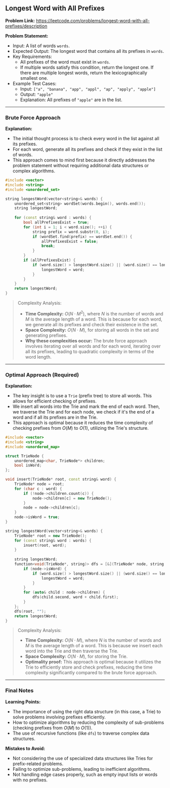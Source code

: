 ## Longest Word with All Prefixes

**Problem Link:** https://leetcode.com/problems/longest-word-with-all-prefixes/description

**Problem Statement:**
- Input: A list of words `words`.
- Expected Output: The longest word that contains all its prefixes in `words`.
- Key Requirements: 
    - All prefixes of the word must exist in `words`.
    - If multiple words satisfy this condition, return the longest one. If there are multiple longest words, return the lexicographically smallest one.
- Example Test Cases:
    - Input: `["a", "banana", "app", "appl", "ap", "apply", "apple"]`
    - Output: `"apple"`
    - Explanation: All prefixes of `"apple"` are in the list.

---

### Brute Force Approach

**Explanation:**
- The initial thought process is to check every word in the list against all its prefixes.
- For each word, generate all its prefixes and check if they exist in the list of words.
- This approach comes to mind first because it directly addresses the problem statement without requiring additional data structures or complex algorithms.

```cpp
#include <vector>
#include <string>
#include <unordered_set>

string longestWord(vector<string>& words) {
    unordered_set<string> wordSet(words.begin(), words.end());
    string longestWord;
    
    for (const string& word : words) {
        bool allPrefixesExist = true;
        for (int i = 1; i < word.size(); ++i) {
            string prefix = word.substr(0, i);
            if (wordSet.find(prefix) == wordSet.end()) {
                allPrefixesExist = false;
                break;
            }
        }
        if (allPrefixesExist) {
            if (word.size() > longestWord.size() || (word.size() == longestWord.size() && word < longestWord)) {
                longestWord = word;
            }
        }
    }
    return longestWord;
}
```

> Complexity Analysis:
> - **Time Complexity:** $O(N \cdot M^2)$, where $N$ is the number of words and $M$ is the average length of a word. This is because for each word, we generate all its prefixes and check their existence in the set.
> - **Space Complexity:** $O(N \cdot M)$, for storing all words in the set and generating prefixes.
> - **Why these complexities occur:** The brute force approach involves iterating over all words and for each word, iterating over all its prefixes, leading to quadratic complexity in terms of the word length.

---

### Optimal Approach (Required)

**Explanation:**
- The key insight is to use a `Trie` (prefix tree) to store all words. This allows for efficient checking of prefixes.
- We insert all words into the Trie and mark the end of each word. Then, we traverse the Trie and for each node, we check if it's the end of a word and if all its prefixes are in the Trie.
- This approach is optimal because it reduces the time complexity of checking prefixes from $O(M)$ to $O(1)$, utilizing the Trie's structure.

```cpp
#include <vector>
#include <string>
#include <unordered_map>

struct TrieNode {
    unordered_map<char, TrieNode*> children;
    bool isWord;
};

void insert(TrieNode* root, const string& word) {
    TrieNode* node = root;
    for (char c : word) {
        if (!node->children.count(c)) {
            node->children[c] = new TrieNode();
        }
        node = node->children[c];
    }
    node->isWord = true;
}

string longestWord(vector<string>& words) {
    TrieNode* root = new TrieNode();
    for (const string& word : words) {
        insert(root, word);
    }
    
    string longestWord;
    function<void(TrieNode*, string)> dfs = [&](TrieNode* node, string word) {
        if (node->isWord) {
            if (word.size() > longestWord.size() || (word.size() == longestWord.size() && word < longestWord)) {
                longestWord = word;
            }
        }
        for (auto& child : node->children) {
            dfs(child.second, word + child.first);
        }
    };
    dfs(root, "");
    return longestWord;
}
```

> Complexity Analysis:
> - **Time Complexity:** $O(N \cdot M)$, where $N$ is the number of words and $M$ is the average length of a word. This is because we insert each word into the Trie and then traverse the Trie.
> - **Space Complexity:** $O(N \cdot M)$, for storing the Trie.
> - **Optimality proof:** This approach is optimal because it utilizes the Trie to efficiently store and check prefixes, reducing the time complexity significantly compared to the brute force approach.

---

### Final Notes

**Learning Points:**
- The importance of using the right data structure (in this case, a Trie) to solve problems involving prefixes efficiently.
- How to optimize algorithms by reducing the complexity of sub-problems (checking prefixes from $O(M)$ to $O(1)$).
- The use of recursive functions (like `dfs`) to traverse complex data structures.

**Mistakes to Avoid:**
- Not considering the use of specialized data structures like Tries for prefix-related problems.
- Failing to optimize sub-problems, leading to inefficient algorithms.
- Not handling edge cases properly, such as empty input lists or words with no prefixes.
